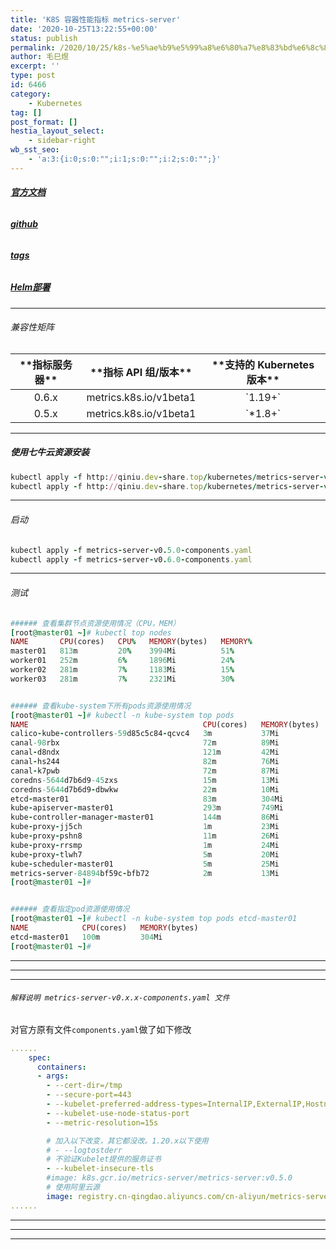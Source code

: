 ```yaml
---
title: 'K8S 容器性能指标 metrics-server'
date: '2020-10-25T13:22:55+00:00'
status: publish
permalink: /2020/10/25/k8s-%e5%ae%b9%e5%99%a8%e6%80%a7%e8%83%bd%e6%8c%87%e6%a0%87-metrics-server
author: 毛巳煜
excerpt: ''
type: post
id: 6466
category:
    - Kubernetes
tag: []
post_format: []
hestia_layout_select:
    - sidebar-right
wb_sst_seo:
    - 'a:3:{i:0;s:0:"";i:1;s:0:"";i:2;s:0:"";}'
---
```

###### **[官方文档](https://kubernetes.io/zh/docs/tasks/debug-application-cluster/resource-metrics-pipeline/#metrics-server "官方文档")**

###### **[github](https://github.com/kubernetes-sigs/metrics-server "github")**

###### **[tags](https://github.com/kubernetes-sigs/metrics-server/tags "tags")**

##### **[Helm部署](https://artifacthub.io/packages/helm/metrics-server/metrics-server)**

- - - - - -

###### 兼容性矩阵

<table><thead><tr><th align="center">**指标服务器**</th><th align="center">**指标 API 组/版本**</th><th align="center">**支持的 Kubernetes 版本**</th></tr></thead><tbody><tr><td align="center">0.6.x</td><td align="center">metrics.k8s.io/v1beta1</td><td align="center">`1.19+`</td></tr><tr><td align="center">0.5.x</td><td align="center">metrics.k8s.io/v1beta1</td><td align="center">`*1.8+`</td></tr></tbody></table>

- - - - - -

##### 使用七牛云资源安装

```ruby
kubectl apply -f http://qiniu.dev-share.top/kubernetes/metrics-server-v0.5.0-components.yaml
kubectl apply -f http://qiniu.dev-share.top/kubernetes/metrics-server-v0.6.0-components.yaml

```

- - - - - -

###### 启动

```ruby
kubectl apply -f metrics-server-v0.5.0-components.yaml
kubectl apply -f metrics-server-v0.6.0-components.yaml

```

- - - - - -

###### 测试

```ruby
###### 查看集群节点资源使用情况（CPU，MEM）
[root@master01 ~]# kubectl top nodes
NAME       CPU(cores)   CPU%   MEMORY(bytes)   MEMORY%
master01   813m         20%    3994Mi          51%
worker01   252m         6%     1896Mi          24%
worker02   281m         7%     1183Mi          15%
worker03   281m         7%     2321Mi          30%


###### 查看kube-system下所有pods资源使用情况
[root@master01 ~]# kubectl -n kube-system top pods
NAME                                       CPU(cores)   MEMORY(bytes)
calico-kube-controllers-59d85c5c84-qcvc4   3m           37Mi
canal-98rbx                                72m          89Mi
canal-d8ndx                                121m         42Mi
canal-hs244                                82m          76Mi
canal-k7pwb                                72m          87Mi
coredns-5644d7b6d9-45zxs                   15m          13Mi
coredns-5644d7b6d9-dbwkw                   22m          10Mi
etcd-master01                              83m          304Mi
kube-apiserver-master01                    293m         749Mi
kube-controller-manager-master01           144m         86Mi
kube-proxy-jj5ch                           1m           23Mi
kube-proxy-pshn8                           11m          26Mi
kube-proxy-rrsmp                           1m           24Mi
kube-proxy-tlwh7                           5m           20Mi
kube-scheduler-master01                    5m           25Mi
metrics-server-84894bf59c-bfb72            2m           13Mi
[root@master01 ~]#


###### 查看指定pod资源使用情况
[root@master01 ~]# kubectl -n kube-system top pods etcd-master01
NAME            CPU(cores)   MEMORY(bytes)
etcd-master01   100m         304Mi
[root@master01 ~]#

```

- - - - - -

- - - - - -

- - - - - -

###### `解释说明 metrics-server-v0.x.x-components.yaml 文件`

对官方原有文件`components.yaml`做了如下修改

```yaml
......
    spec:
      containers:
      - args:
        - --cert-dir=/tmp
        - --secure-port=443
        - --kubelet-preferred-address-types=InternalIP,ExternalIP,Hostname
        - --kubelet-use-node-status-port
        - --metric-resolution=15s

        # 加入以下改变，其它都没改。1.20.x以下使用
        # - --logtostderr
        # 不验证Kubelet提供的服务证书
        - --kubelet-insecure-tls
        #image: k8s.gcr.io/metrics-server/metrics-server:v0.5.0
        # 使用阿里云源
        image: registry.cn-qingdao.aliyuncs.com/cn-aliyun/metrics-server:v0.5.0
......


```

- - - - - -

- - - - - -

- - - - - -
